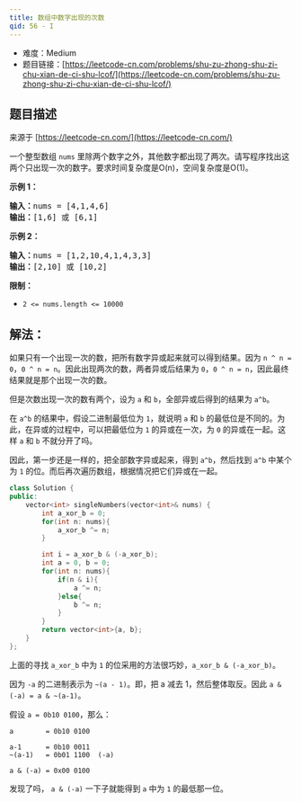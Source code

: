 ```yaml
---
title: 数组中数字出现的次数
qid: 56 - I
---
```



- 难度：Medium
- 题目链接：[https://leetcode-cn.com/problems/shu-zu-zhong-shu-zi-chu-xian-de-ci-shu-lcof/](https://leetcode-cn.com/problems/shu-zu-zhong-shu-zi-chu-xian-de-ci-shu-lcof/)


## 题目描述

来源于 [https://leetcode-cn.com/](https://leetcode-cn.com/)

<p>一个整型数组 <code>nums</code> 里除两个数字之外，其他数字都出现了两次。请写程序找出这两个只出现一次的数字。要求时间复杂度是O(n)，空间复杂度是O(1)。</p>



<p><strong>示例 1：</strong></p>

<pre><strong>输入：</strong>nums = [4,1,4,6]
<strong>输出：</strong>[1,6] 或 [6,1]
</pre>

<p><strong>示例 2：</strong></p>

<pre><strong>输入：</strong>nums = [1,2,10,4,1,4,3,3]
<strong>输出：</strong>[2,10] 或 [10,2]</pre>



<p><strong>限制：</strong></p>

<ul>
	<li><code>2 &lt;= nums.length &lt;= 10000</code></li>
</ul>




## 解法：

如果只有一个出现一次的数，把所有数字异或起来就可以得到结果。因为 `n ^ n = 0`，`0 ^ n = n`。因此出现两次的数，两者异或后结果为 `0`，`0 ^ n = n`，因此最终结果就是那个出现一次的数。

但是次数出现一次的数有两个，设为 `a` 和 `b`，全部异或后得到的结果为 `a^b`。

在 `a^b` 的结果中，假设二进制最低位为 `1`，就说明 `a` 和 `b` 的最低位是不同的。为此，在异或的过程中，可以把最低位为 `1` 的异或在一次，为 `0` 的异或在一起。这样 `a` 和 `b` 不就分开了吗。

因此，第一步还是一样的，把全部数字异或起来，得到 `a^b`，然后找到 `a^b` 中某个为 `1` 的位。而后再次遍历数组，根据情况把它们异或在一起。


```c++
class Solution {
public:
    vector<int> singleNumbers(vector<int>& nums) {
        int a_xor_b = 0;
        for(int n: nums){
            a_xor_b ^= n;
        }

        int i = a_xor_b & (-a_xor_b);
        int a = 0, b = 0;
        for(int n: nums){
            if(n & i){
                a ^= n;
            }else{
                b ^= n;
            }
        }
        return vector<int>{a, b};
    }
};
```

上面的寻找 `a_xor_b` 中为 `1` 的位采用的方法很巧妙，`a_xor_b & (-a_xor_b)`。

因为 `-a` 的二进制表示为 `~(a - 1)`。即，把 a 减去 1，然后整体取反。因此 `a & (-a) = a & ~(a-1)`。

假设 `a = 0b10 0100`，那么：

```
a        = 0b10 0100

a-1      = 0b10 0011
~(a-1)   = 0b01 1100  (-a)

a & (-a) = 0x00 0100
```

发现了吗， `a & (-a)` 一下子就能得到 `a` 中为 `1` 的最低那一位。